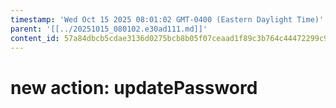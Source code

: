 ```yaml
---
timestamp: 'Wed Oct 15 2025 08:01:02 GMT-0400 (Eastern Daylight Time)'
parent: '[[../20251015_080102.e30ad111.md]]'
content_id: 57a84dbcb5cdae3136d0275bcb8b05f07ceaad1f89c3b764c44472299c9b9c9c
---
```


# new action: updatePassword
